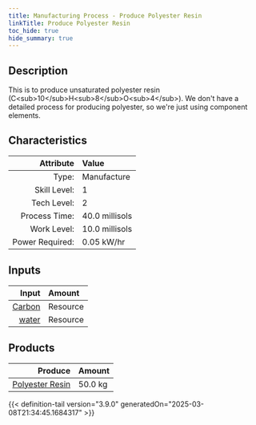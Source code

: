 ```yaml
---
title: Manufacturing Process - Produce Polyester Resin
linkTitle: Produce Polyester Resin
toc_hide: true
hide_summary: true
---
```

<!-- This is generated by the MarsSim HelpGenertor, do not edit. -->

## Description
&#10;&#9;&#9;&#9;This is to produce unsaturated polyester resin (C&lt;sub&gt;10&lt;/sub&gt;H&lt;sub&gt;8&lt;/sub&gt;O&lt;sub&gt;4&lt;/sub&gt;).&#10;&#9;&#9;&#9;We don&#39;t have a detailed process for producing polyester, so we&#39;re just using component elements.&#10;&#9;&#9;

## Characteristics

| Attribute      | Value |
|--------:|:------|
|Type:|Manufacture|
|Skill Level:|1|
|Tech Level:|2|
|Process Time:|40.0 millisols|
|Work Level:|10.0 millisols|
|Power Required:|0.05 kW/hr|

## Inputs

| Input      | Amount |
|--------:|:------|
|[Carbon](/docs/definitions/resource/carbon)|Resource|30.0 kg|
|[water](/docs/definitions/resource/water)|Resource|20.0 kg|

## Products


| Produce      | Amount |
|--------:|:------|
|[Polyester Resin](/docs/definitions/resource/polyester-resin)|50.0 kg|



{{< definition-tail version="3.9.0" generatedOn="2025-03-08T21:34:45.1684317" >}}



